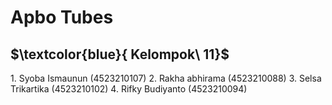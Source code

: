 # Apbo Tubes

## $\textcolor{blue}{ Kelompok\ 11}$

1.⁠ ⁠Syoba Ismaunun (4523210107)
2.⁠ ⁠Rakha abhirama (4523210088)
3.⁠ ⁠Selsa Trikartika (4523210102)
4.⁠ ⁠Rifky Budiyanto (4523210094)
